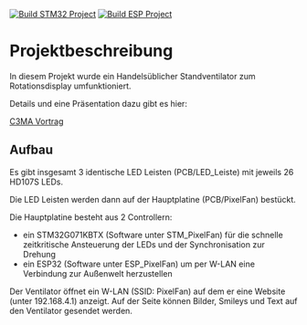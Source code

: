[![Build STM32 Project](https://github.com/C3MA/PixelFan/actions/workflows/build_STM32.yml/badge.svg)](https://github.com/C3MA/PixelFan/actions/workflows/build_STM32.yml)
[![Build ESP Project](https://github.com/C3MA/PixelFan/actions/workflows/build_ESP.yml/badge.svg)](https://github.com/C3MA/PixelFan/actions/workflows/build_ESP.yml)


# Projektbeschreibung
In diesem Projekt wurde ein Handelsüblicher Standventilator zum Rotationsdisplay umfunktioniert.

Details und eine Präsentation dazu gibt es hier:

[C3MA Vortrag](https://www.ccc-mannheim.de/wiki/Seminar_17._M%C3%A4rz_2023)

## Aufbau
Es gibt insgesamt 3 identische LED Leisten (PCB/LED_Leiste) mit jeweils 26 HD107S LEDs.

Die LED Leisten werden dann auf der Hauptplatine (PCB/PixelFan) bestückt.

Die Hauptplatine besteht aus 2 Controllern: 

* ein STM32G071KBTX (Software unter STM_PixelFan) für die schnelle zeitkritische Ansteuerung der LEDs und der Synchronisation zur Drehung
* ein ESP32 (Software unter ESP_PixelFan) um per W-LAN eine Verbindung zur Außenwelt herzustellen

Der Ventilator öffnet ein W-LAN (SSID: PixelFan) auf dem er eine Website (unter 192.168.4.1) anzeigt. Auf der Seite können Bilder, Smileys und Text auf den Ventilator gesendet werden.
